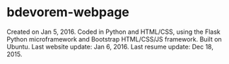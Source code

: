 # bdevorem-webpage

Created on Jan 5, 2016.
Coded in Python and HTML/CSS, using the Flask Python microframework and Bootstrap HTML/CSS/JS framework.
Built on Ubuntu.
Last website update: Jan 6, 2016.
Last resume update: Dec 18, 2015.
